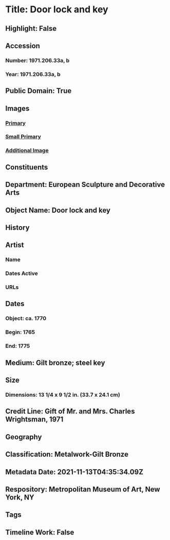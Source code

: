 # Title: Door lock and key
## Highlight: False
## Accession
### Number: 1971.206.33a, b
### Year: 1971.206.33a, b
## Public Domain: True
## Images
### [Primary](https://images.metmuseum.org/CRDImages/es/original/DP109202.jpg)
### [Small Primary](https://images.metmuseum.org/CRDImages/es/web-large/DP109202.jpg)
### [Additional Image](https://images.metmuseum.org/CRDImages/es/original/DP109203.jpg)
## Constituents
## Department: European Sculpture and Decorative Arts
## Object Name: Door lock and key
## History
## Artist
### Name
### Dates Active
### URLs
## Dates
### Object: ca. 1770
### Begin: 1765
### End: 1775
## Medium: Gilt bronze; steel key
## Size
### Dimensions: 13 1/4 x 9 1/2 in.  (33.7 x 24.1 cm)
## Credit Line: Gift of Mr. and Mrs. Charles Wrightsman, 1971
## Geography
## Classification: Metalwork-Gilt Bronze
## Metadata Date: 2021-11-13T04:35:34.09Z
## Respository: Metropolitan Museum of Art, New York, NY
## Tags
## Timeline Work: False